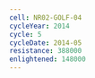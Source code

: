 ```yaml
---
cell: NR02-GOLF-04
cycleYear: 2014
cycle: 5
cycleDate: 2014-05
resistance: 388000
enlightened: 148000
---
```

